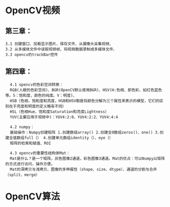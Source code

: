 # OpenCV视频

## 第三章：
    3.1 创建窗口、加载显示图片、保存文件、从摄像头采集视频、
    3.2 从多媒体文件中读取视频帧、将视频数据录制成多媒体文件、
    3.3 opencv的trackBar控件
      
## 第四章：
      4.1 opencv的色彩空间转换：
      RGB(人眼的色彩空间)、BGR(OpenCV默认使用BGR)、HSV(H:色相、即色彩、如红色蓝色等。S：饱和度，颜色的纯度。V：明度)、
      HSB（色相，饱和度和亮度，HSB和HSV都是将颜色分解为三个属性来表示的模型，它们的区别在于亮度和明度的定义略有不同）
      HSL（色相Hue、饱和度Saturation和亮度Lightness）
      YUV(主要应用于视频中)：YUV4:2:0、YUV4:2:2、YUV4:4:4
      
      4.2 numpy：
      基础操作：Numpy创建矩阵 1.创建数组array() 2.创建全0数组zeros()、one() 3.创建全值数组full（） 4.创建单元数组identity（）、eye（）
      矩阵的检索和赋值、ROI
      
      4.3 opencv的重要性结构体Mat：
      Mat是什么？是一个矩阵，灰色图像2通道，彩色图像3通道。Mat的优点：可以Numpy以矩阵的方式进行访问，操作方便。
      Mat的深拷贝与浅拷贝、图像的多种属性（shape、size、dtype）、通道的分割与合并（split、merge）
      
      
      
# OpenCV算法

